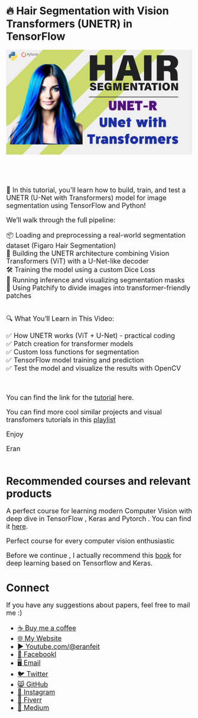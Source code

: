 # 🔥 Hair Segmentation with Vision Transformers (UNETR) in TensorFlow

<p align="center">
  <img width="800" src="Hair segmentation - UNETR- Binary Segmentation.png" "image">
</p>

##
<br/><br/> 

<font size= "4" >

🚀 In this tutorial, you'll learn how to build, train, and test a UNETR (U-Net with Transformers) model for image segmentation using TensorFlow and Python!

We’ll walk through the full pipeline: <br/>

📦 Loading and preprocessing a real-world segmentation dataset (Figaro Hair Segmentation) <br/>
🧠 Building the UNETR architecture combining Vision Transformers (ViT) with a U-Net-like decoder <br/>
🛠️ Training the model using a custom Dice Loss <br/>
🧪 Running inference and visualizing segmentation masks <br/>
🧩 Using Patchify to divide images into transformer-friendly patches <br/>


<br/>
🔍 What You’ll Learn in This Video:

✅ How UNETR works (ViT + U-Net) - practical coding <br/>
✅ Patch creation for transformer models <br/>
✅ Custom loss functions for segmentation <br/>
✅ TensorFlow model training and prediction <br/>
✅ Test the model and visualize the results  with OpenCV <br/>

<br/>

You can find the link for the [tutorial](https://youtu.be/f1UdSemIlh0) here. 

You can find more cool similar projects and visual transfomers tutorials in this [playlist](https://www.youtube.com/playlist?list=PLdkryDe59y4a2PRJda-Z7M7Sod7uQKT2d)

Enjoy

Eran
<br/><br/> 

</font>

# Recommended courses and relevant products 
<font size= "4" >

A perfect course for learning modern Computer Vision with deep dive in TensorFlow , Keras and Pytorch . You can find it [here](http://bit.ly/3HeDy1V).

Perfect course for every computer vision enthusiastic

Before we continue , I actually recommend this [book](https://amzn.to/3STWZ2N) for deep learning based on Tensorflow and Keras. 



</font>

# Connect

<font size= "4" >
If you have any suggestions about papers, feel free to mail me :)

- [☕ Buy me a coffee](https://ko-fi.com/eranfeit)
- [🌐 My Website](https://eranfeit.net)
- [▶️ Youtube.com/@eranfeit](https://www.youtube.com/channel/UCTiWJJhaH6BviSWKLJUM9sg)
- [🐙 Facebookl](https://www.facebook.com/groups/3080601358933585)
- [🖥️ Email](mailto:feitgemel@gmail.com)
- [🐦 Twitter](https://twitter.com/eran_feit )
- [😸 GitHub](https://github.com/feitgemel)
- [📸 Instagram](https://www.instagram.com/eran_feit/)
- [🤝 Fiverr ](https://www.fiverr.com/s/mB3Pbb)
- [📝 Medium ](https://medium.com/@feitgemel)


</font>

